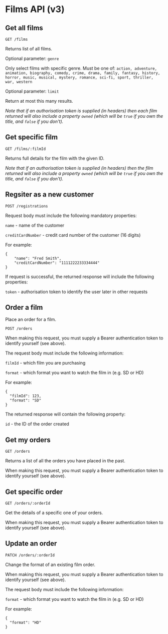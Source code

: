 # Films API (v3)

## Get all films

```GET /films```

Returns list of all films.

Optional parameter: ```genre```

Only select films with specific genre.
Must be one of: ```action, adventure, animation, biography, comedy, crime, drama, family, fantasy, history, horror, music, musical, mystery, romance, sci-fi, sport, thriller, war, western```

Optional parameter: ```limit```

Return at most this many results.

*Note that if an authorisation token is supplied (in headers) then each film returned will also include a property ```owned``` (which will be ```true``` if you own the title, and ```false``` if you don't).*

## Get specific film

```GET /films/:filmId```

Returns full details for the film with the given ID.

*Note that if an authorisation token is supplied (in headers) then the film returned will also include a property ```owned``` (which will be ```true``` if you own the title, and ```false``` if you don't).*

## Regsiter as a new customer

```POST /registrations```

Request body must include the following mandatory properties:

```name``` - name of the customer

```creditCardNumber``` - credit card number of the customer (16 digits)

For example:

```
{
    "name": "Fred Smith",
    "creditCardNumber": "1111222233334444"
}
```

If request is successful, the returned response will include the following properties:

```token``` - authorisation token to identify the user later in other requests

## Order a film

Place an order for a film.

```POST /orders```

When making this request, you must supply a Bearer authentication token to identify yourself (see above).

The request body must include the following information:

```filmId``` - which film you are purchasing

```format``` - which format you want to watch the film in (e.g. SD or HD)

For example:

```
{
  "filmId": 123,
  "format": "SD"
}
```

The returned response will contain the following property:

```id``` - the ID of the order created

## Get my orders

```GET /orders```

Returns a list of all the orders you have placed in the past.

When making this request, you must supply a Bearer authentication token to identify yourself (see above).

## Get specific order

```GET /orders/:orderId```

Get the details of a specific one of your orders.

When making this request, you must supply a Bearer authentication token to identify yourself (see above).

## Update an order

```PATCH /orders/:orderId```

Change the format of an existing film order.

When making this request, you must supply a Bearer authentication token to identify yourself (see above).

The request body must include the following information:

```format``` - which format you want to watch the film in (e.g. SD or HD)

For example:

```
{
  "format": "HD"
}
```
